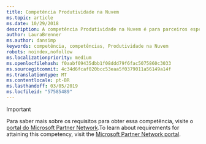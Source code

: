 ```yaml
---
title: Competência Produtividade na Nuvem
ms.topic: article
ms.date: 10/29/2018
description: A competência Produtividade na Nuvem é para parceiros especializados em implantações corporativas do Office 365. Diferencie sua empresa com esta competência como um provedor de soluções na nuvem comprovado para clientes em busca de parceiros de soluções na nuvem qualificados.
author: LauraBrenner
ms.author: dansimp
keywords: competência, competências, Produtividade na Nuvem
robots: noindex,nofollow
ms.localizationpriority: medium
ms.openlocfilehash: f0aabf09435dbb1f08ddd79f6fac5075860c3033
ms.sourcegitcommit: 4c34d6fcaf020bcc53eaa5f0379011a56149a14f
ms.translationtype: MT
ms.contentlocale: pt-BR
ms.lasthandoff: 03/05/2019
ms.locfileid: "57585489"
---
```

>[!IMPORTANT]
><span data-ttu-id="30260-105">Para saber mais sobre os requisitos para obter essa competência, visite o [portal do Microsoft Partner Network](https://partner.microsoft.com/membership/competencies).</span><span class="sxs-lookup"><span data-stu-id="30260-105">To learn about requirements for attaining this competency, visit the [Microsoft Partner Network portal](https://partner.microsoft.com/membership/competencies).</span></span>

<!--
# Cloud Productivity competency

The Cloud Productivity competency is for partners who specialize in enterprise deployments of Office 365. Differentiate your company with this competency as a proven cloud solution provider for customers searching for qualified cloud solution partners.

## Managed Service Partner option
The Managed Service Partner option is ideal for partners who manage Office 365 environments for their customer as well as provide deployment services. Complete all the steps within the option to attain the Cloud Productivity competency.
### Silver
1.  Your organization must meet the performance thresholds:
    - **Developed markets** 
        - Partners must have deployed 2,000 active entitlements (active users)
    - **Developing markets**
        -  Partners must have deployed 1,000 active entitlements (active users)
    
    - The deployments can be any Microsoft Office 365 workload (Exchange Online, SharePoint Online, Skype for Business, or Yammer) or ProPlus. Trial SKUs are not included.     
    - Note: Active entitlements measures the count of active users on a specific workload 
    - For these customers, you have to be associated as Office 365 Delegated Administrator or Transacting Partner or Digital Partner of Record or Fast Track Partner.
    - [Learn more](https://partner.microsoft.com/en-us/membership/digital-partner-of-record) about these associations.

2. Your organization must have **1** individual pass the exam requirements.

    - **1** individual must pass all the following exams:

        - [Exam 70-346](https://www.microsoft.com/en-us/learning/exam-70-346.aspx): Managing Office 365 Identities and Requirements  
        - [Exam 70-347](https://www.microsoft.com/en-us/learning/exam-70-347.aspx): Enabling Office 365 Services
    
    **OR**

    - **1** individual must obtain the following certification:  
        - [MCSA](https://www.microsoft.com/en-us/learning/mcsa-office365-certification.aspx): Office 365

### Gold

1.  Your organization must meet the performance thresholds. 

    - Partners must have deployed 4,000 active entitlements (active users).
    - The deployments can be any Microsoft Office 365 workload (Exchange Online, SharePoint Online, Skype for Business, or Yammer) or ProPlus. Trial SKUs are not included.
    - Note: Active entitlements measures the count of active users on a specific workload
    - For these customers, you have to be associated as Office 365 Delegated Administrator or Transacting Partner or Digital Partner of Record or Fast Track Partner.
    - [Learn more](https://partner.microsoft.com/en-us/membership/digital-partner-of-record) about these associations.

2.  Your organization must have **2** individuals pass the exam requirements.

    - **2** individuals must pass all the following exams:

        - [Exam 70-346](https://www.microsoft.com/en-us/learning/exam-70-346.aspx): Managing Office 365 Identities and Requirements  
        - [Exam 70-347](https://www.microsoft.com/en-us/learning/exam-70-347.aspx): Enabling Office 365 Services
        
    **OR**
    
    - **2** individuals must obtain the following certification:
        - [MCSA](https://www.microsoft.com/en-us/learning/mcsa-office365-certification.aspx): Office 365
-->




